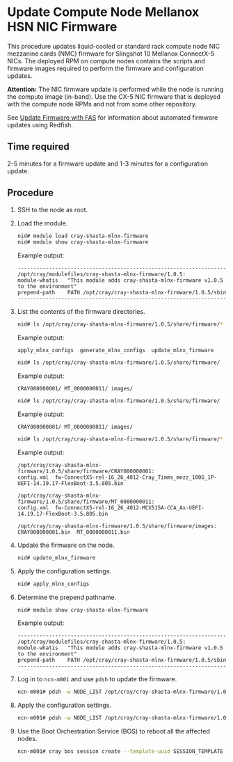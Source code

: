 # Update Compute Node Mellanox HSN NIC Firmware

This procedure updates liquid-cooled or standard rack compute node NIC mezzanine cards \(NMC\) firmware for Slingshot 10 Mellanox ConnectX-5 NICs. The deployed RPM on compute nodes contains the scripts and firmware images
required to perform the firmware and configuration updates.

**Attention:** The NIC firmware update is performed while the node is running the compute image \(in-band\). Use the CX-5 NIC firmware that is deployed with the compute node RPMs and not from some other repository.

See [Update Firmware with FAS](../firmware/Update_Firmware_with_FAS.md) for information about automated firmware updates using Redfish.

## Time required

2-5 minutes for a firmware update and 1-3 minutes for a configuration update.

## Procedure

1. SSH to the node as root.

1. Load the module.

    ```bash
    nid# module load cray-shasta-mlnx-firmware
    nid# module show cray-shasta-mlnx-firmware
    ```

    Example output:

    ```text
    -------------------------------------------------------------------
    /opt/cray/modulefiles/cray-shasta-mlnx-firmware/1.0.5:
    module-whatis   "This module adds cray-shasta-mlnx-firmware v1.0.5 to the environment"
    prepend-path    PATH /opt/cray/cray-shasta-mlnx-firmware/1.0.5/sbin
    -------------------------------------------------------------------
    ```

1. List the contents of the firmware directories.

    ```bash
    nid# ls /opt/cray/cray-shasta-mlnx-firmware/1.0.5/share/firmware/*
    ```

    Example output:

    ```text
    apply_mlnx_configs  generate_mlnx_configs  update_mlnx_firmware
    ```

    ```bash
    nid# ls /opt/cray/cray-shasta-mlnx-firmware/1.0.5/share/firmware/
    ```

    Example output:

    ```text
    CRAY000000001/ MT_0000000011/ images/
    ```

    ```bash
    nid# ls /opt/cray/cray-shasta-mlnx-firmware/1.0.5/share/firmware/
    ```

    Example output:

    ```text
    CRAY000000001/ MT_0000000011/ images/
    ```

    ```bash
    nid# ls /opt/cray/cray-shasta-mlnx-firmware/1.0.5/share/firmware/*
    ```

    Example output:

    ```text
    /opt/cray/cray-shasta-mlnx-firmware/1.0.5/share/firmware/CRAY000000001:
    config.xml  fw-ConnectX5-rel-16_26_4012-Cray_Timms_mezz_100G_1P-UEFI-14.19.17-FlexBoot-3.5.805.bin

    /opt/cray/cray-shasta-mlnx-firmware/1.0.5/share/firmware/MT_0000000011:
    config.xml  fw-ConnectX5-rel-16_26_4012-MCX515A-CCA_Ax-UEFI-14.19.17-FlexBoot-3.5.805.bin

    /opt/cray/cray-shasta-mlnx-firmware/1.0.5/share/firmware/images:
    CRAY000000001.bin  MT_0000000011.bin
    ```

1. Update the firmware on the node.

    ```bash
    nid# update_mlnx_firmware
    ```

1. Apply the configuration settings.

    ```bash
    nid# apply_mlnx_configs
    ```

1. Determine the prepend pathname.

    ```bash
    nid# module show cray-shasta-mlnx-firmware
    ```

    Example output:

    ```text
    -------------------------------------------------------------------
    /opt/cray/modulefiles/cray-shasta-mlnx-firmware/1.0.5:
    module-whatis   "This module adds cray-shasta-mlnx-firmware v1.0.5 to the environment"
    prepend-path    PATH /opt/cray/cray-shasta-mlnx-firmware/1.0.5/sbin
    -------------------------------------------------------------------
    ```

1. Log in to `ncn-m001` and use `pdsh` to update the firmware.

    ```bash
    ncn-m001# pdsh -w NODE_LIST /opt/cray/cray-shasta-mlnx-firmware/1.0.5/sbin/update_mlnx_firmware
    ```

1. Apply the configuration settings.

    ```bash
    ncn-m001# pdsh -w NODE_LIST /opt/cray/cray-shasta-mlnx-firmware/1.0.5/sbin/apply_mlnx_configs
    ```

1. Use the Boot Orchestration Service \(BOS\) to reboot all the affected nodes.

    ```bash
    ncn-m001# cray bos session create --template-uuid SESSION_TEMPLATE --operation reboot
    ```
